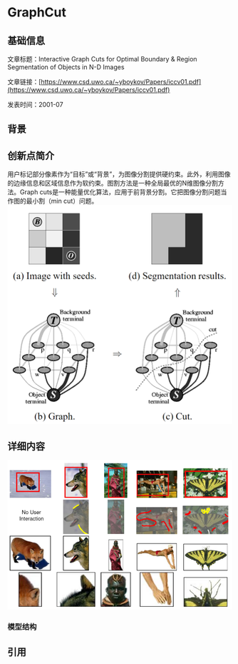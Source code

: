 # GraphCut

## 基础信息

文章标题：Interactive Graph Cuts for Optimal Boundary & Region Segmentation of Objects in N-D Images

文章链接：[https://www.csd.uwo.ca/~yboykov/Papers/iccv01.pdf](https://www.csd.uwo.ca/~yboykov/Papers/iccv01.pdf)

发表时间：2001-07


## 背景

## 创新点简介
用户标记部分像素作为“目标”或“背景”，为图像分割提供硬约束。此外，利用图像的边缘信息和区域信息作为软约束。图割方法是一种全局最优的N维图像分割方法。Graph cuts是一种能量优化算法，应用于前背景分割。它把图像分割问题当作图的最小割（min cut）问题。
![](../../../img/article/2022-03-22-16-52-40.png)

## 详细内容
![](../../../img/article/2022-03-22-16-36-38.png)

### 模型结构


## 引用